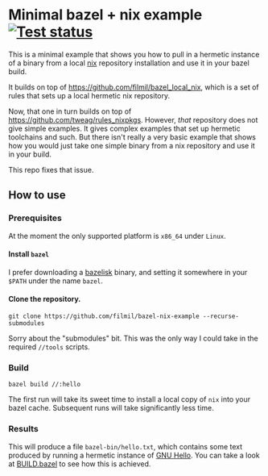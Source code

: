 # Minimal bazel + nix example [![Test status](https://github.com/filmil/bazel-nix-example/workflows/Test/badge.svg)](https://github.com/filmil/bazel-nix-example/workflows/Test/badge.svg)

This is a minimal example that shows you how to pull in a hermetic instance of
a binary from a local [nix][nix] repository installation and use it in your bazel
build.

It builds on top of https://github.com/filmil/bazel_local_nix, which is a set of
rules that sets up a local hermetic nix repository.

Now, that one in turn builds on top of https://github.com/tweag/rules_nixpkgs.
However, *that* repository does not give simple examples. It gives complex
examples that set up hermetic toolchains and such. But there isn't really a
very basic example that shows how you would just take one simple binary from a
nix repository and use it in your build.

This repo fixes that issue.

## How to use

### Prerequisites 

At the moment the only supported platform is `x86_64` under `Linux`.

#### Install `bazel`

I prefer downloading a [bazelisk][bzl] binary, and setting it somewhere in your
`$PATH` under the name `bazel`.

[bzl]: https://github.com/bazelbuild/bazelisk

#### Clone the repository.

```
git clone https://github.com/filmil/bazel-nix-example --recurse-submodules
```

Sorry about the "submodules" bit. This was the only way I could take in
the required `//tools` scripts.

### Build

```
bazel build //:hello
```

The first run will take its sweet time to install a local copy of `nix` into your
bazel cache.  Subsequent runs will take significantly less time.

### Results

This will produce a file `bazel-bin/hello.txt`, which contains some text
produced by running a hermetic instance of [GNU Hello][gnuh].  You can take
a look at [BUILD.bazel](BUILD.bazel) to see how this is achieved.

[nix]: https://nixos.org
[gnuh]: https://www.gnu.org/software/hello

